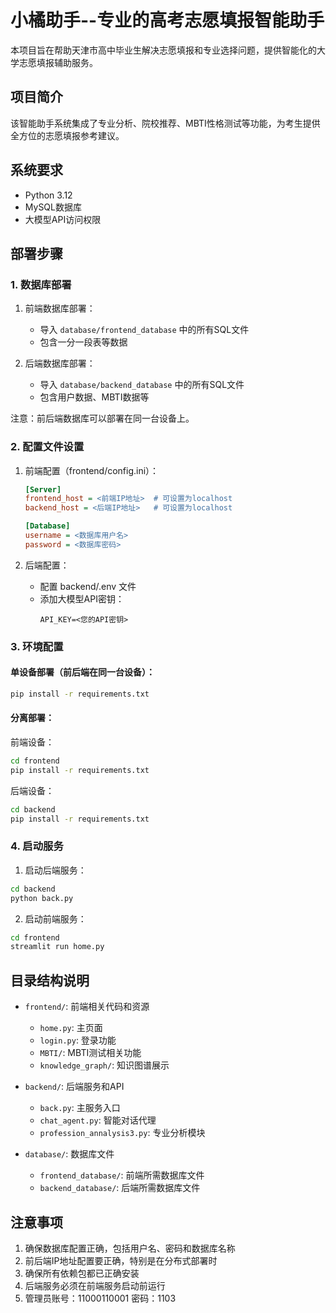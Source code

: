 # 小橘助手--专业的高考志愿填报智能助手

本项目旨在帮助天津市高中毕业生解决志愿填报和专业选择问题，提供智能化的大学志愿填报辅助服务。

## 项目简介

该智能助手系统集成了专业分析、院校推荐、MBTI性格测试等功能，为考生提供全方位的志愿填报参考建议。

## 系统要求

- Python 3.12
- MySQL数据库
- 大模型API访问权限

## 部署步骤

### 1. 数据库部署

1. 前端数据库部署：
   - 导入 `database/frontend_database` 中的所有SQL文件
   - 包含一分一段表等数据

2. 后端数据库部署：
   - 导入 `database/backend_database` 中的所有SQL文件
   - 包含用户数据、MBTI数据等

注意：前后端数据库可以部署在同一台设备上。

### 2. 配置文件设置

1. 前端配置（frontend/config.ini）：
   ```ini
   [Server]
   frontend_host = <前端IP地址>  # 可设置为localhost
   backend_host = <后端IP地址>   # 可设置为localhost
   
   [Database]
   username = <数据库用户名>
   password = <数据库密码>
   ```

2. 后端配置：
   - 配置 backend/.env 文件
   - 添加大模型API密钥：
     ```
     API_KEY=<您的API密钥>
     ```

### 3. 环境配置

#### 单设备部署（前后端在同一台设备）：
```bash
pip install -r requirements.txt
```

#### 分离部署：
前端设备：
```bash
cd frontend
pip install -r requirements.txt
```

后端设备：
```bash
cd backend
pip install -r requirements.txt
```

### 4. 启动服务

1. 启动后端服务：
```bash
cd backend
python back.py
```

2. 启动前端服务：
```bash
cd frontend
streamlit run home.py
```

## 目录结构说明

- `frontend/`: 前端相关代码和资源
  - `home.py`: 主页面
  - `login.py`: 登录功能
  - `MBTI/`: MBTI测试相关功能
  - `knowledge_graph/`: 知识图谱展示

- `backend/`: 后端服务和API
  - `back.py`: 主服务入口
  - `chat_agent.py`: 智能对话代理
  - `profession_annalysis3.py`: 专业分析模块

- `database/`: 数据库文件
  - `frontend_database/`: 前端所需数据库文件
  - `backend_database/`: 后端所需数据库文件

## 注意事项

1. 确保数据库配置正确，包括用户名、密码和数据库名称
2. 前后端IP地址配置要正确，特别是在分布式部署时
3. 确保所有依赖包都已正确安装
4. 后端服务必须在前端服务启动前运行
5. 管理员账号：11000110001  密码：1103
